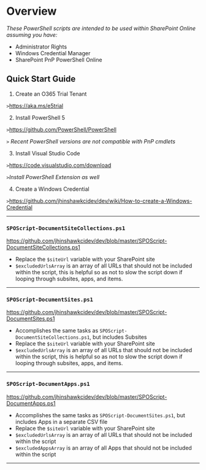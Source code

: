 # Overview

_These PowerShell scripts are intended to be used within SharePoint Online assuming you have:_
* Administrator Rights
* Windows Credential Manager
* SharePoint PnP PowerShell Online

## Quick Start Guide
1. Create an O365 Trial Tenant

  `>`https://aka.ms/e5trial 

2. Install PowerShell 5

  `>`https://github.com/PowerShell/PowerShell
  
  `>` _Recent PowerShell versions are not compatible with PnP cmdlets_

3. Install Visual Studio Code

  `>`https://code.visualstudio.com/download
  
  `>`_Install PowerShell Extension as well_

4. Create a Windows Credential

  `>`https://github.com/jhinshawkcidev/dev/wiki/How-to-create-a-Windows-Credential

***
### `SPOScript-DocumentSiteCollections.ps1`
https://github.com/jhinshawkcidev/dev/blob/master/SPOScript-DocumentSiteCollections.ps1
* Replace the `$siteUrl` variable with your SharePoint site
* `$excludedUrlsArray` is an array of all URLs that should not be included within the script, this is helpful so as not to slow the script down if looping through subsites, apps, and items.

***
### `SPOScript-DocumentSites.ps1`
https://github.com/jhinshawkcidev/dev/blob/master/SPOScript-DocumentSites.ps1
* Accomplishes the same tasks as `SPOScript-DocumentSiteCollections.ps1`, but includes Subsites
* Replace the `$siteUrl` variable with your SharePoint site
* `$excludedUrlsArray` is an array of all URLs that should not be included within the script, this is helpful so as not to slow the script down if looping through subsites, apps, and items.

***
### `SPOScript-DocumentApps.ps1`
https://github.com/jhinshawkcidev/dev/blob/master/SPOScript-DocumentApps.ps1
* Accomplishes the same tasks as `SPOScript-DocumentSites.ps1`, but includes Apps in a separate CSV file
* Replace the `$siteUrl` variable with your SharePoint site
* `$excludedUrlsArray` is an array of all URLs that should not be included within the script
* `$excludedAppsArray` is an array of all Apps that should not be included within the script

***
